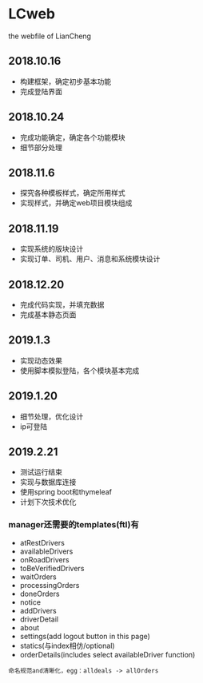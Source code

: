 # LCweb
the webfile of LianCheng

## 2018.10.16

* 构建框架，确定初步基本功能
* 完成登陆界面

## 2018.10.24

* 完成功能确定，确定各个功能模块
* 细节部分处理

## 2018.11.6

* 探究各种模板样式，确定所用样式
* 实现样式，并确定web项目模块组成

## 2018.11.19

* 实现系统的版块设计
* 实现订单、司机、用户、消息和系统模块设计

## 2018.12.20

* 完成代码实现，并填充数据
* 完成基本静态页面

## 2019.1.3

* 实现动态效果
* 使用脚本模拟登陆，各个模块基本完成

## 2019.1.20

* 细节处理，优化设计
* ip可登陆

## 2019.2.21

* 测试运行结束
* 实现与数据库连接
* 使用spring boot和thymeleaf
* 计划下次技术优化

### manager还需要的templates(ftl)有

+ atRestDrivers
+ availableDrivers
+ onRoadDrivers
+ toBeVerifiedDrivers
+ waitOrders
+ processingOrders
+ doneOrders
+ notice
+ addDrivers
+ driverDetail
+ about
+ settings(add logout button in this page)
+ statics(与index相仿/optional)
+ orderDetails(includes select availableDriver function)
```
命名规范and清晰化，egg：alldeals -> allOrders
```

